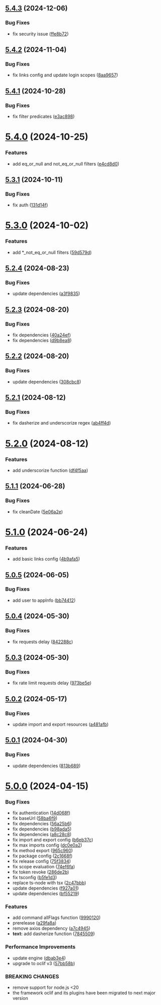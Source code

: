 ## [5.4.3](https://github.com/commercelayer/commercelayer-cli-core/compare/v5.4.2...v5.4.3) (2024-12-06)


### Bug Fixes

* fix security issue ([ffe8b72](https://github.com/commercelayer/commercelayer-cli-core/commit/ffe8b729689620ba77dfb5f6d49efcd67004542d))

## [5.4.2](https://github.com/commercelayer/commercelayer-cli-core/compare/v5.4.1...v5.4.2) (2024-11-04)


### Bug Fixes

* fix links config and update login scopes ([8aa9657](https://github.com/commercelayer/commercelayer-cli-core/commit/8aa9657ea8e6d36cabe690283e45acaa9bd418ca))

## [5.4.1](https://github.com/commercelayer/commercelayer-cli-core/compare/v5.4.0...v5.4.1) (2024-10-28)


### Bug Fixes

* fix filter predicates ([e3ac898](https://github.com/commercelayer/commercelayer-cli-core/commit/e3ac898b2d3d040a59a148b45e5516a612a8fe98))

# [5.4.0](https://github.com/commercelayer/commercelayer-cli-core/compare/v5.3.1...v5.4.0) (2024-10-25)


### Features

* add eq_or_null and not_eq_or_null filters ([e4cd8d0](https://github.com/commercelayer/commercelayer-cli-core/commit/e4cd8d02cd8386fac0c4c09267d0469aeb51ccb2))

## [5.3.1](https://github.com/commercelayer/commercelayer-cli-core/compare/v5.3.0...v5.3.1) (2024-10-11)


### Bug Fixes

* fix auth ([131d14f](https://github.com/commercelayer/commercelayer-cli-core/commit/131d14fc8ec53964acfd9b7f93233760bc12ced0))

# [5.3.0](https://github.com/commercelayer/commercelayer-cli-core/compare/v5.2.4...v5.3.0) (2024-10-02)


### Features

* add *_not_eq_or_null filters ([59d579d](https://github.com/commercelayer/commercelayer-cli-core/commit/59d579d98b9e4da7dc4f48f5643e4ad8adbcad49))

## [5.2.4](https://github.com/commercelayer/commercelayer-cli-core/compare/v5.2.3...v5.2.4) (2024-08-23)


### Bug Fixes

* update dependencies ([a3f9835](https://github.com/commercelayer/commercelayer-cli-core/commit/a3f98357573c6b9988744b80d5be0f53cb2fc9ce))

## [5.2.3](https://github.com/commercelayer/commercelayer-cli-core/compare/v5.2.2...v5.2.3) (2024-08-20)


### Bug Fixes

* fix dependencies ([40a24ef](https://github.com/commercelayer/commercelayer-cli-core/commit/40a24efa6f675310fe7850a3669d43531de22696))
* fix dependencies ([d9b8ea8](https://github.com/commercelayer/commercelayer-cli-core/commit/d9b8ea813c055418c93a94c17eda6c89586337e6))

## [5.2.2](https://github.com/commercelayer/commercelayer-cli-core/compare/v5.2.1...v5.2.2) (2024-08-20)


### Bug Fixes

* update dependencies ([308cbc8](https://github.com/commercelayer/commercelayer-cli-core/commit/308cbc8b3bf53c8870f917608ccbe8ab968ad8db))

## [5.2.1](https://github.com/commercelayer/commercelayer-cli-core/compare/v5.2.0...v5.2.1) (2024-08-12)


### Bug Fixes

* fix dasherize and underscorize regex ([ab4ff4d](https://github.com/commercelayer/commercelayer-cli-core/commit/ab4ff4d48e493a850c6525417129f6a7e3ffdc04))

# [5.2.0](https://github.com/commercelayer/commercelayer-cli-core/compare/v5.1.1...v5.2.0) (2024-08-12)


### Features

* add underscorize function ([df4f5aa](https://github.com/commercelayer/commercelayer-cli-core/commit/df4f5aa311764faae8badc6c5ed37ab51f9a05bd))

## [5.1.1](https://github.com/commercelayer/commercelayer-cli-core/compare/v5.1.0...v5.1.1) (2024-06-28)


### Bug Fixes

* fix cleanDate ([5e06a2e](https://github.com/commercelayer/commercelayer-cli-core/commit/5e06a2e30b373683f2c8220fc1bfaa959c57d399))

# [5.1.0](https://github.com/commercelayer/commercelayer-cli-core/compare/v5.0.5...v5.1.0) (2024-06-24)


### Features

* add basic links config ([4b9afa5](https://github.com/commercelayer/commercelayer-cli-core/commit/4b9afa56c60301c857aa773e8565c59fca2667c8))

## [5.0.5](https://github.com/commercelayer/commercelayer-cli-core/compare/v5.0.4...v5.0.5) (2024-06-05)


### Bug Fixes

* add user to appInfo ([bb74412](https://github.com/commercelayer/commercelayer-cli-core/commit/bb7441231082983ba13c7a94940f21abeee63d51))

## [5.0.4](https://github.com/commercelayer/commercelayer-cli-core/compare/v5.0.3...v5.0.4) (2024-05-30)


### Bug Fixes

* fix requests delay ([842288c](https://github.com/commercelayer/commercelayer-cli-core/commit/842288c738a571e063874efc06e8d74747cc1616))

## [5.0.3](https://github.com/commercelayer/commercelayer-cli-core/compare/v5.0.2...v5.0.3) (2024-05-30)


### Bug Fixes

* fix rate limit requests delay ([973be5e](https://github.com/commercelayer/commercelayer-cli-core/commit/973be5ee1af5fceff58fa9dc2712e0a4a08fd931))

## [5.0.2](https://github.com/commercelayer/commercelayer-cli-core/compare/v5.0.1...v5.0.2) (2024-05-17)


### Bug Fixes

* update import and export resources ([a481afb](https://github.com/commercelayer/commercelayer-cli-core/commit/a481afb954fbeb936a3a99cd0c333c6739dee259))

## [5.0.1](https://github.com/commercelayer/commercelayer-cli-core/compare/v5.0.0...v5.0.1) (2024-04-30)


### Bug Fixes

* update dependencies ([813b689](https://github.com/commercelayer/commercelayer-cli-core/commit/813b6899ae32bef19a08ed3b761c81ef08d83ba6))

# [5.0.0](https://github.com/commercelayer/commercelayer-cli-core/compare/v4.12.1...v5.0.0) (2024-04-15)


### Bug Fixes

* fix authentication ([14d068f](https://github.com/commercelayer/commercelayer-cli-core/commit/14d068fb7d573b370677dbbc885fe9ef10ef18f3))
* fix baseUrl ([58ba6f9](https://github.com/commercelayer/commercelayer-cli-core/commit/58ba6f9a147ca157a39305b340b06192f8425d8a))
* fix dependencies ([56a25b6](https://github.com/commercelayer/commercelayer-cli-core/commit/56a25b62281bae23ad28c43ee4079aff600caa3d))
* fix dependencies ([b98ada5](https://github.com/commercelayer/commercelayer-cli-core/commit/b98ada57f152078dcb5e7919bcbd1a34a22545d0))
* fix dependencies ([a8c28c8](https://github.com/commercelayer/commercelayer-cli-core/commit/a8c28c8bc5314b8d33cb026a7f9e699a77e80500))
* fix import and export config ([b6eb37c](https://github.com/commercelayer/commercelayer-cli-core/commit/b6eb37ca73aaf776484532f26e75b9a2685d86ac))
* fix max imports config ([dc0e0a2](https://github.com/commercelayer/commercelayer-cli-core/commit/dc0e0a2443db86b99fab3d04755a1328d96bd5d4))
* fix method export ([965c960](https://github.com/commercelayer/commercelayer-cli-core/commit/965c96011253b3be572db226b1eb5377e35527a3))
* fix package config ([2c1668f](https://github.com/commercelayer/commercelayer-cli-core/commit/2c1668f5cc224ac69218ee5bf1ed883676dca8ed))
* fix release config ([75f3834](https://github.com/commercelayer/commercelayer-cli-core/commit/75f383419a6f8781f9236fd09e1c6e80ebf9665e))
* fix scope evaluation ([74ef6fa](https://github.com/commercelayer/commercelayer-cli-core/commit/74ef6fae15feeb07e3dd7b4d8da857aba23f395a))
* fix token revoke ([286de2b](https://github.com/commercelayer/commercelayer-cli-core/commit/286de2b19d90a731a42e79f6c2f1b6d4c791c877))
* fix tsconfig ([b5fe1d3](https://github.com/commercelayer/commercelayer-cli-core/commit/b5fe1d3bbadb41d9c45d0efdb567adba5ee074fc))
* replace ts-node with tsx ([2c47bbb](https://github.com/commercelayer/commercelayer-cli-core/commit/2c47bbbbbefa3769874f41b00420da309c563af8))
* update dependencies ([f927a01](https://github.com/commercelayer/commercelayer-cli-core/commit/f927a01bfedca169e97f28ebe1a880a2ef1f334e))
* update dependencies ([bf55219](https://github.com/commercelayer/commercelayer-cli-core/commit/bf55219f64bb886dc58652b6d5b6c47a0eb789a4))


### Features

* add command allFlags function ([9990120](https://github.com/commercelayer/commercelayer-cli-core/commit/99901203d2c40ea0c47dbd50af52c7b86b9a59a3))
* prerelease ([a29fa8a](https://github.com/commercelayer/commercelayer-cli-core/commit/a29fa8ab1de07b7117ea87b726976ab6a85d2ae5))
* remove axios dependency ([a7c4945](https://github.com/commercelayer/commercelayer-cli-core/commit/a7c4945385f7223a5d58fbb6467a740d02c4b731))
* **text:** add dasherize function ([7845509](https://github.com/commercelayer/commercelayer-cli-core/commit/784550975f6cbb8814d291f04be99a3e522872d3))


### Performance Improvements

* update engine ([dbab3e4](https://github.com/commercelayer/commercelayer-cli-core/commit/dbab3e484e4514377c7d1194337b7a65da5a22b2))
* upgrade to oclif v3 ([57bb58b](https://github.com/commercelayer/commercelayer-cli-core/commit/57bb58bc5744686743920071b5631fe57153695c))


### BREAKING CHANGES

* remove support for node.js <20
* the framework oclif and its plugins have been migrated to next major version
